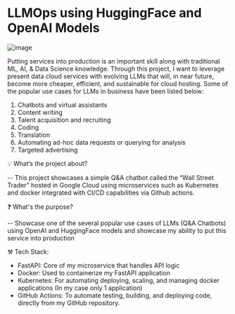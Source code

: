 # LLMOps using HuggingFace and OpenAI Models


![image](https://github.com/user-attachments/assets/824670a5-62f9-42bf-b7f5-bc137112b54f)


Putting services into production is an important skill along with traditional ML, AI, & Data Science knowledge. Through this project, I want to leverage present data cloud services with evolving LLMs that will, in near future, become more cheaper, efficient, and sustainable for cloud hosting. Some of the popular use cases for LLMs in business have been listed below:

1. Chatbots and virtual assistants
2. Content writing
3. Talent acquisition and recruiting
4. Coding
5. Translation
6. Automating ad-hoc data requests or querying for analysis
7. Targeted advertising

💡 What’s the project about?

-- This project showcases a simple Q&A chatbot called the “Wall Street Trader” hosted in Google Cloud using microservices such as Kubernetes and docker integrated with CI/CD capabilities via Github actions. 

❓ What's the purpose?

-- Showcase one of the several popular use cases of LLMs (Q&A Chatbots) using OpenAI and HuggingFace models and showcase my ability to put this service into production 

⚒ Tech Stack:
- FastAPI: Core of my microservice that handles API logic
- Docker: Used to containerize my FastAPI application
- Kubernetes: For automating deploying, scaling, and managing docker applications (In my case only 1 application)
- GitHub Actions: To automate testing, building, and deploying code, directly from my GitHub repository.
